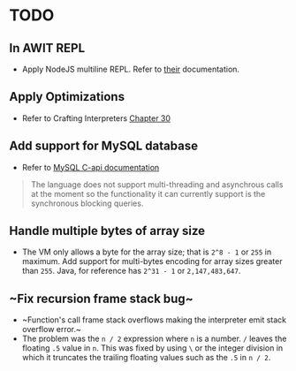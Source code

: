 # TODO
## In AWIT REPL
- Apply NodeJS multiline REPL. Refer to [their](https://nodejs.org/api/repl.html#repl_commands_and_special_keys) documentation.
## Apply Optimizations
- Refer to Crafting Interpreters [Chapter 30](https://craftinginterpreters.com/optimization.html)
## Add support for MySQL database
- Refer to [MySQL C-api documentation](https://dev.mysql.com/doc/c-api/8.0/en/?fbclid=IwAR3NbiENwKs2E34abmu8k_4154q9T0HGSBBPRLLXbm3ButKpAhmecgOcgoc)
> The language does not support multi-threading and asynchrous calls at the moment so the functionality it can currently support is the synchronous blocking queries.
## Handle multiple bytes of array size
- The VM only allows a byte for the array size; that is `2^8 - 1` or `255` in maximum. Add support for multi-bytes encoding for array sizes greater than `255`. Java, for reference has `2^31 - 1` or `2,147,483,647`.
## ~Fix recursion frame stack bug~
- ~Function's call frame stack overflows making the interpreter emit stack overflow error.~
- The problem was the `n / 2` expression where `n` is a number. `/` leaves the floating `.5` value in `n`. This was fixed by using `\` or the integer division in which it truncates the trailing floating values such as the `.5` in `n / 2`.
